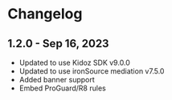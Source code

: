 # Changelog

## 1.2.0 - Sep 16, 2023

* Updated to use Kidoz SDK v9.0.0
* Updated to use ironSource mediation v7.5.0
* Added banner support
* Embed ProGuard/R8 rules
